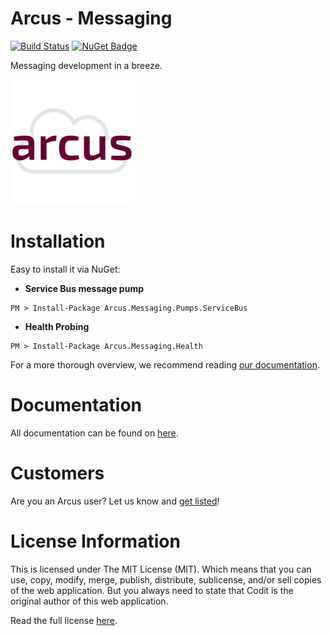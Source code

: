 # Arcus - Messaging
[![Build Status](https://dev.azure.com/codit/Arcus/_apis/build/status/Commit%20builds/CI%20-%20Arcus.Messaging?branchName=master)](https://dev.azure.com/codit/Arcus/_build/latest?definitionId=785&branchName=master)
[![NuGet Badge](https://buildstats.info/nuget/Arcus.Messaging.Health?includePreReleases=true)](https://www.nuget.org/packages/Arcus.Messaging.Health/)

Messaging development in a breeze.

![Arcus](https://raw.githubusercontent.com/arcus-azure/arcus/master/media/arcus.png)

# Installation
Easy to install it via NuGet:

- **Service Bus message pump**
```shell
PM > Install-Package Arcus.Messaging.Pumps.ServiceBus
```

- **Health Probing**
```shell
PM > Install-Package Arcus.Messaging.Health
```

For a more thorough overview, we recommend reading [our documentation](#documentation).

# Documentation
All documentation can be found on [here](https://messaging.arcus-azure.net/).

# Customers
Are you an Arcus user? Let us know and [get listed](https://bit.ly/become-a-listed-arcus-user)!

# License Information
This is licensed under The MIT License (MIT). Which means that you can use, copy, modify, merge, publish, distribute, sublicense, and/or sell copies of the web application. But you always need to state that Codit is the original author of this web application.

Read the full license [here](https://github.com/arcus-azure/arcus.messaging/blob/master/LICENSE).
